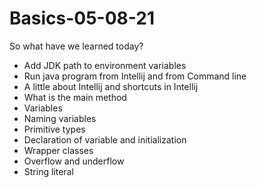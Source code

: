 # Basics-05-08-21
So what have we learned today?

- Add JDK path to environment variables
- Run java program from Intellij and from Command line
- A little about Intellij and shortcuts in Intellij
- What is the main method
- Variables
- Naming variables
- Primitive types
- Declaration of variable and initialization
- Wrapper classes
- Overflow and underflow
- String literal
